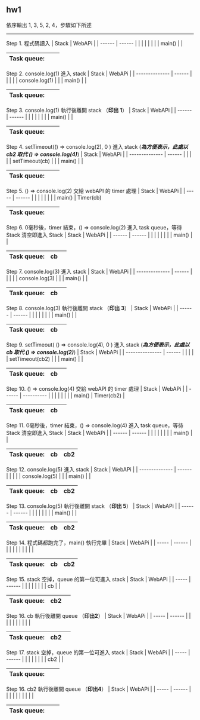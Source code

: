 ## hw1 ##

依序輸出 1, 3, 5, 2, 4，步驟如下所述

---



Step 1. 程式碼讀入
| Stack  | WebAPi |
| ------ | ------ |
|        |        |
|        |        |
| main() |        |

| Task queue: |      |      |
| ----------- | ---- | ---- |

Step 2. console.log(1) 進入 stack
| Stack          | WebAPi |
| -------------- | ------ |
|                |        |
| console.log(1) |        |
| main()         |        |

| Task queue: |      |      |
| ----------- | ---- | ---- |

Step 3. console.log(1) 執行後離開 stack （**印出 1**）
| Stack  | WebAPi |
| ------ | ------ |
|        |        |
|        |        |
| main() |        |

| Task queue: |      |      |
| ----------- | ---- | ---- |

Step 4. setTimeout(() => console.log(2), 0 ) 進入 stack
(***為方便表示，此處以 cb2 取代 () => console.log(4)***)
| Stack          | WebAPi |
| -------------- | ------ |
|                |        |
| setTimeout(cb) |        |
| main()         |        |

| Task queue: |      |      |
| ----------- | ---- | ---- |

Step 5. () => console.log(2) 交給 webAPI 的 timer 處理
| Stack | WebAPi |
| ----- | ------ |
|       |        |
|       |        |
| main()  | Timer(cb) 

| Task queue: |      |      |
| ----------- | ---- | ---- |

Step 6. 0毫秒後，timer 結束，() => console.log(2) 進入 task queue，等待 Stack 清空即進入 Stack
| Stack  | WebAPi |
| ------ | ------ |
|        |        |
|        |        |
| main() |        |

| Task queue: | cb   |      |
| ----------- | ---- | ---- |

Step 7. console.log(3) 進入 stack
| Stack          | WebAPi |
| -------------- | ------ |
|                |        |
| console.log(3) |        |
| main()         |        |

| Task queue: | cb   |      |
| ----------- | ---- | ---- |

Step 8. console.log(3) 執行後離開 stack （**印出 3**）
| Stack  | WebAPi |
| ------ | ------ |
|        |        |
|        |        |
| main() |        |

| Task queue: | cb   |      |
| ----------- | ---- | ---- |

Step 9. setTimeout( () => console.log(4), 0 ) 進入 stack
(***為方便表示，此處以 cb 取代 () => console.log(2)***)
| Stack           | WebAPi |
| --------------- | ------ |
|                 |        |
| setTimeout(cb2) |        |
| main()          |        |

| Task queue: | cb   |      |
| ----------- | ---- | ---- |

Step 10. () => console.log(4) 交給 webAPI 的 timer 處理
| Stack  | WebAPi     |
| ------ | ---------- |
|        |            |
|        |            |
| main() | Timer(cb2) |

| Task queue: | cb   |      |
| ----------- | ---- | ---- |

Step 11. 0毫秒後，timer 結束，() => console.log(4) 進入 task queue，等待 Stack 清空即進入 Stack
| Stack  | WebAPi |
| ------ | ------ |
|        |        |
|        |        |
| main() |        |

| Task queue: | cb   | cb2  |
| ----------- | ---- | ---- |

Step 12. console.log(5) 進入 stack
| Stack          | WebAPi |
| -------------- | ------ |
|                |        |
| console.log(5) |        |
| main()         |        |

| Task queue: | cb   | cb2  |
| ----------- | ---- | ---- |
Step 13. console.log(5) 執行後離開 stack （**印出 5**）
| Stack  | WebAPi |
| ------ | ------ |
|        |        |
|        |        |
| main() |        |

| Task queue: | cb   | cb2  |
| ----------- | ---- | ---- |

Step 14. 程式碼都跑完了，main() 執行完畢
| Stack | WebAPi |
| ----- | ------ |
|       |        |
|       |        |
|       |        |

| Task queue: | cb   | cb2  |
| ----------- | ---- | ---- |


Step 15. stack 空掉，queue 的第一位可進入 stack
| Stack | WebAPi |
| ----- | ------ |
|       |        |
|       |        |
| cb    |        |

| Task queue: | cb2  |      |
| ----------- | ---- | ---- |

Step 16. cb 執行後離開 queue （**印出2**）
| Stack | WebAPi |
| ----- | ------ |
|       |        |
|       |        |
|       |        |

| Task queue: | cb2  |      |
| ----------- | ---- | ---- |

Step 17. stack 空掉，queue 的第一位可進入 stack
| Stack | WebAPi |
| ----- | ------ |
|       |        |
|       |        |
| cb2   |        |

| Task queue: |      |      |
| ----------- | ---- | ---- |

Step 16. cb2 執行後離開 queue （**印出4**）
| Stack | WebAPi |
| ----- | ------ |
|       |        |
|       |        |
|       |        |

| Task queue: |      |      |
| ----------- | ---- | ---- |